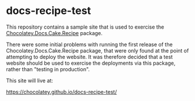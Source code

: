 # docs-recipe-test

This repository contains a sample site that is used to exercise the [Chocolatey.Docs.Cake.Recipe](https://www.nuget.org/packages/Chocolatey.Docs.Cake.Recipe/0.1.0-alpha0010) package.

There were some initial problems with running the first release of the Chocolatey.Docs.Cake.Recipe package, that were only found at the point of attempting to deploy the website.  It was therefore decided that a test website should be used to exercise the deployments via this package, rather than "testing in production".

This site will live at:

https://chocolatey.github.io/docs-recipe-test/